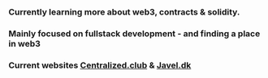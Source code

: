 ###  Currently learning more about web3, contracts & solidity.
###  Mainly focused on fullstack development - and finding a place in web3
###  Current websites [Centralized.club](https://centralized.club) & [Javel.dk](http://javel.dk)
